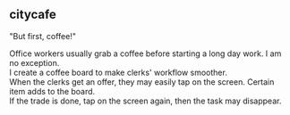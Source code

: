 ##  citycafe

"But first, coffee!"  

Office workers usually grab a coffee before starting a long day work. I am no exception.  
I create a coffee board to make clerks' workflow smoother.  
When the clerks get an offer, they may easily tap on the screen. Certain item adds to the board.  
If the trade is done, tap on the screen again, then the task may disappear.  
